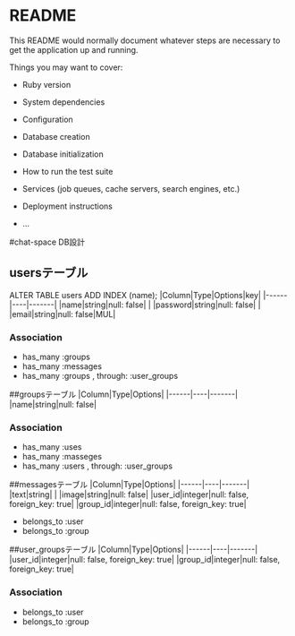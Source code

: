 # README

This README would normally document whatever steps are necessary to get the
application up and running.

Things you may want to cover:

* Ruby version

* System dependencies

* Configuration

* Database creation

* Database initialization

* How to run the test suite

* Services (job queues, cache servers, search engines, etc.)

* Deployment instructions

* ...

#chat-space DB設計
## usersテーブル
ALTER TABLE users ADD INDEX (name);
|Column|Type|Options|key|
|------|----|-------|
|name|string|null: false|   |
|password|string|null: false|   |
|email|string|null: false|MUL|
### Association
- has_many :groups
- has_many :messages
- has_many :groups , through: :user_groups

##groupsテーブル
|Column|Type|Options|
|------|----|-------|
|name|string|null: false|
### Association
- has_many :uses
- has_many :masseges
- has_many :users , through: :user_groups

##messagesテーブル
|Column|Type|Options|
|------|----|-------|
|text|string|    |
|image|string|null: false|
|user_id|integer|null: false, foreign_key: true|
|group_id|integer|null: false, foreign_key: true|
- belongs_to :user
- belongs_to :group

##user_groupsテーブル
|Column|Type|Options|
|------|----|-------|
|user_id|integer|null: false, foreign_key: true|
|group_id|integer|null: false, foreign_key: true|
### Association
- belongs_to :user
- belongs_to :group